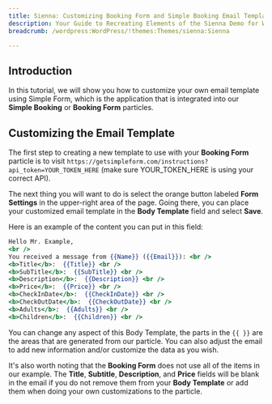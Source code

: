 ```yaml
---
title: Sienna: Customizing Booking Form and Simple Booking Email Templates
description: Your Guide to Recreating Elements of the Sienna Demo for WordPress
breadcrumb: /wordpress:WordPress/!themes:Themes/sienna:Sienna

---
```


## Introduction

In this tutorial, we will show you how to customize your own email template using Simple Form, which is the application that is integrated into our **Simple Booking** or **Booking Form** particles.

## Customizing the Email Template

The first step to creating a new template to use with your **Booking Form** particle is to visit `https://getsimpleform.com/instructions?api_token=YOUR_TOKEN_HERE` (make sure YOUR_TOKEN_HERE is using your correct API).

The next thing you will want to do is select the orange button labeled **Form Settings** in the upper-right area of the page. Going there, you can place your customized email template in the **Body Template** field and select **Save**.

Here is an example of the content you can put in this field:

~~~ .html
Hello Mr. Example,
<br />
You received a message from {{Name}} ({{Email}}): <br />
<b>Title</b>:  {{Title}} <br />
<b>SubTitle</b>:  {{SubTitle}} <br />
<b>Description</b>:  {{Description}} <br />
<b>Price</b>:  {{Price}} <br />
<b>CheckInDate</b>:  {{CheckInDate}} <br />
<b>CheckOutDate</b>:  {{CheckOutDate}} <br />
<b>Adults</b>:  {{Adults}} <br />
<b>Children</b>:  {{Children}} <br />
~~~

You can change any aspect of this Body Template, the parts in the `{{ }}` are the areas that are generated from our particle. You can also adjust the email to add new information and/or customize the data as you wish.

It's also worth noting that the **Booking Form** does not use all of the items in our example. The **Title**, **Subtitle**, **Description**, and **Price** fields will be blank in the email if you do not remove them from your **Body Template** or add them when doing your own customizations to the particle.

